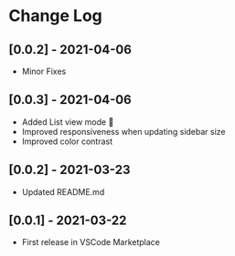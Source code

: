 # Change Log
## [0.0.2] - 2021-04-06
- Minor Fixes

## [0.0.3] - 2021-04-06
- Added List view mode 🤩
- Improved responsiveness when updating sidebar size
- Improved color contrast

## [0.0.2] - 2021-03-23
- Updated README.md

## [0.0.1] - 2021-03-22
- First release in VSCode Marketplace

